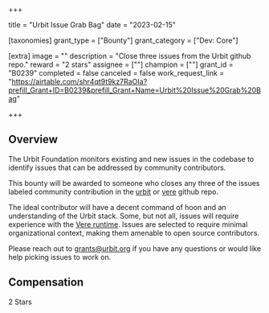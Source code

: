 +++

title = "Urbit Issue Grab Bag"
date = "2023-02-15"

[taxonomies]
grant_type = ["Bounty"]
grant_category = ["Dev: Core"]

[extra]
image = ""
description = "Close three issues from the Urbit github repo."
reward = "2 stars"
assignee = [""]
champion = [""]
grant_id = "B0239"
completed = false
canceled = false
work_request_link = "https://airtable.com/shr4qt9t9kz7RaOIa?prefill_Grant+ID=B0239&prefill_Grant+Name=Urbit%20Issue%20Grab%20Bag"

+++

## Overview


The Urbit Foundation monitors existing and new issues in the codebase to identify issues that can be addressed by community contributors. 

This bounty will be awarded to someone who closes any three of the issues labeled community contribution in the [urbit](https://github.com/urbit/urbit/labels/community%20contribution) or [vere](https://github.com/urbit/vere/labels/community%20contribution) github repo. 

The ideal contributor will have a decent command of hoon and an understanding of the Urbit stack. Some, but not all, issues will require experience with the [Vere runtime](https://github.com/urbit/vere). Issues are selected to require minimal organizational context, making them amenable to open source contributors.

Please reach out to grants@urbit.org if you have any questions or would like help picking issues to work on.

## Compensation

2 Stars
